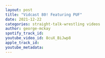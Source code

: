 ```yaml
---
layout: post
title: "Vidcast 80! Featuring PUF"
date: 2021-12-22
categories: straight-talk-wrestling videos
author: george-mckay
spotify_track_id: 
youtube_video_id: 8cuX_BiJwp8
apple_track_id: 
youtube_metadata: 
---
```

